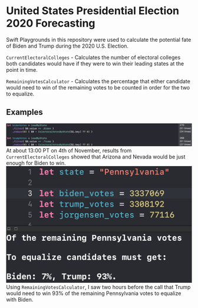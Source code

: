 # United States Presidential Election 2020 Forecasting

Swift Playgrounds in this repository were used to calculate the potential fate of Biden and Trump during the 2020 U.S. Election.

`CurrentElectoralColleges` - Calculates the number of electoral colleges both candidates would have if they were to win their leading states at the point in time.

`RemainingVotesCalculator` - Calculates the percentage that either candidate would need to win of the remaining votes to be counted in order for the two to equalize.

## Examples
![Alt text](Screenshots/4thNov13-00PT.jpg?raw=true "Title")
At about 13:00 PT on 4th of November, results from `CurrentElectoralColleges` showed that Arizona and Nevada would be just enough for Biden to win.
![Alt text](Screenshots/pennsylvania.jpg?raw=true "Title")
Using `RemainingVotesCalculator`, I saw two hours before the call that Trump would need to win 93% of the remaining Pennsylvania votes to equalize with Biden.
